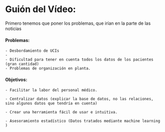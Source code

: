 # Guión del Vídeo:
Primero tenemos que poner los problemas, que irían en la parte de las noticias 

#### Problemas:
    - Desbordamiento de UCIs
    - 
    - Dificultad para tener en cuenta todos los datos de los pacientes (gran cantidad)
    - Problemas de organización en planta.




#### Objetivos:

    - Facilitar la labor del personal médico.

    - Centralizar datos (explicar la base de datos, no las relaciones, sino algunos datos que tendría en cuenta)

    - Crear una herramienta fácil de usar e intuitiva.

	- Asesoramiento estadístico (Datos tratados mediante machine learning )




















